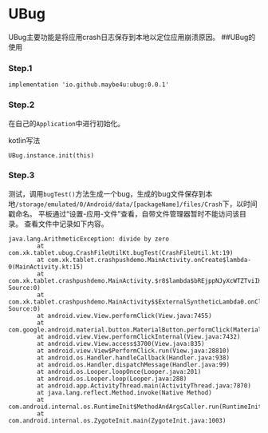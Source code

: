 # UBug
UBug主要功能是将应用crash日志保存到本地以定位应用崩溃原因。
##UBug的使用
### Step.1
`implementation 'io.github.maybe4u:ubug:0.0.1'`
### Step.2
在自己的`Application`中进行初始化。

kotlin写法

`UBug.instance.init(this)`  
### Step.3
测试，调用`bugTest()`方法生成一个bug，生成的bug文件保存到本地`/storage/emulated/0/Android/data/[packageName]/files/Crash`下，以时间戳命名。
平板通过“设置-应用-文件”查看，自带文件管理器暂时不能访问该目录。
查看文件中记录如下内容。
```
java.lang.ArithmeticException: divide by zero
        at com.xk.tablet.ubug.CrashFileUtilKt.bugTest(CrashFileUtil.kt:19)
        at com.xk.tablet.crashpushdemo.MainActivity.onCreate$lambda-0(MainActivity.kt:15)
        at com.xk.tablet.crashpushdemo.MainActivity.$r8$lambda$bREjppNJyXcWTZTviIHSOWrPEu8(Unknown Source:0)
        at com.xk.tablet.crashpushdemo.MainActivity$$ExternalSyntheticLambda0.onClick(Unknown Source:0)
        at android.view.View.performClick(View.java:7455)
        at com.google.android.material.button.MaterialButton.performClick(MaterialButton.java:1119)
        at android.view.View.performClickInternal(View.java:7432)
        at android.view.View.access$3700(View.java:835)
        at android.view.View$PerformClick.run(View.java:28810)
        at android.os.Handler.handleCallback(Handler.java:938)
        at android.os.Handler.dispatchMessage(Handler.java:99)
        at android.os.Looper.loopOnce(Looper.java:201)
        at android.os.Looper.loop(Looper.java:288)
        at android.app.ActivityThread.main(ActivityThread.java:7870)
        at java.lang.reflect.Method.invoke(Native Method)
        at com.android.internal.os.RuntimeInit$MethodAndArgsCaller.run(RuntimeInit.java:548)
        at com.android.internal.os.ZygoteInit.main(ZygoteInit.java:1003)
```
